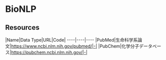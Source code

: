 # BioNLP


## Resources
|Name|Data Type|URL|Code|
----|----|----
|PubMed|生命科学系論文|https://www.ncbi.nlm.nih.gov/pubmed/|-|
|PubChem|化学分子データベース|https://pubchem.ncbi.nlm.nih.gov/|-|
